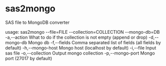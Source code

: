 sas2mongo
=========

SAS file to MongoDB converter

usage: sas2mongo --file=FILE --collection=COLLECTION --mongo-db=DB
 -a,--action <arg>       What to do if the collection is not empty (append
                         or drop)
 -d,--mongo-db <arg>     Mongo db
 -f,--fields <arg>       Comma separated list of fields (all fields by
                         default)
 -h,--mongo-host <arg>   Mongo host (localhost by default)
 -i,--file <arg>         Input sas file
 -o,--collection <arg>   Output mongo collection
 -p,--mongo-port <arg>   Mongo port (27017 by default)